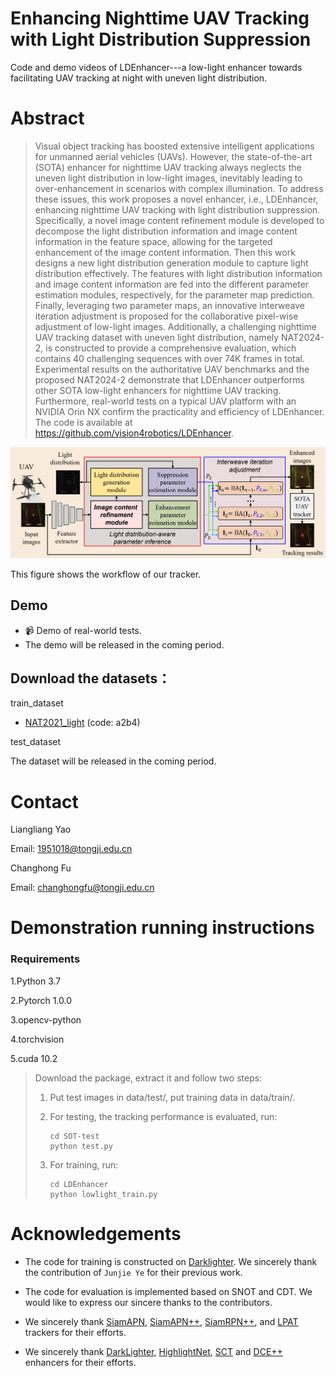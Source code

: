 # Enhancing Nighttime UAV Tracking with Light Distribution Suppression

Code and demo videos of LDEnhancer---a low-light enhancer towards facilitating UAV tracking at night with uneven light distribution.


# Abstract 
> Visual object tracking has boosted extensive intelligent applications for unmanned aerial vehicles (UAVs). However, the state-of-the-art (SOTA) enhancer for nighttime UAV tracking always neglects the uneven light distribution in low-light images, inevitably leading to over-enhancement in scenarios with complex illumination. To address these issues, this work proposes a novel enhancer, i.e., LDEnhancer, enhancing nighttime UAV tracking with light distribution suppression. Specifically, a novel image content refinement module is developed to decompose the light distribution information and image content information in the feature space, allowing for the targeted enhancement of the image content information. Then this work designs a new light distribution generation module to capture light distribution effectively. The features with light distribution information and image content information are fed into the different parameter estimation modules, respectively, for the parameter map prediction. Finally, leveraging two parameter maps, an innovative interweave iteration adjustment is proposed for the collaborative pixel-wise adjustment of low-light images. Additionally, a challenging nighttime UAV tracking dataset with uneven light distribution, namely NAT2024-2, is constructed to provide a comprehensive evaluation, which contains 40 challenging sequences with over 74K frames in total. Experimental results on the authoritative UAV benchmarks and the proposed NAT2024-2 demonstrate that LDEnhancer outperforms other SOTA low-light enhancers for nighttime UAV tracking. Furthermore, real-world tests on a typical UAV platform with an NVIDIA Orin NX confirm the practicality and efficiency of LDEnhancer. The code is available at https://github.com/vision4robotics/LDEnhancer. 

<!-- ![Workflow of our tracker](https://github.com/vision4robotics/SGDViT/blob/main/imgs/2.png)

This figure shows the workflow of our tracker.
## Demo

- 📹 Demo of real-world [SGDViT](https://www.bilibili.com/video/BV1Qd4y1J7PM/?vd_source=4bf245fe6a4c3e4931ad481b87f324ae) tests.
- Refer to [Test1](https://www.bilibili.com/video/BV19e4y187Km/?vd_source=4bf245fe6a4c3e4931ad481b87f324ae) and [Test2](https://www.bilibili.com/video/BV12d4y1678S/?vd_source=4bf245fe6a4c3e4931ad481b87f324ae) on Bilibili for more real-world tests.
 -->
![Workflow of our tracker](https://github.com/vision4robotics/LDEnhancer/blob/main/LDEnhancer/workflow.png)

This figure shows the workflow of our tracker.
## Demo

- 📹 Demo of real-world tests.
- The demo will be released in the coming period.
<!--- Refer to [LDEnhancer](https://youtu.be/tTI-QHqxMf8) on YouTube for more real-world tests.-->
## Download the datasets：
train_dataset
* [NAT2021_light](https://pan.baidu.com/s/12BOksy2jFZRT2HlOX5kjwQ?pwd=a2b4) (code: a2b4)

test_dataset

The dataset will be released in the coming period.

# Contact 
Liangliang Yao

Email: 1951018@tongji.edu.cn

Changhong Fu

Email: changhongfu@tongji.edu.cn

# Demonstration running instructions

### Requirements

1.Python 3.7

2.Pytorch 1.0.0

3.opencv-python

4.torchvision

5.cuda 10.2

>Download the package, extract it and follow two steps:
>
>1. Put test images in data/test/, put training data in data/train/.
>
>2. For testing, the tracking performance is evaluated, run:
>
>     ```
>     cd SOT-test
>     python test.py
>     ```
>
>3. For training, run:
>
>     ```
>     cd LDEnhancer
>     python lowlight_train.py
>     ```



# Acknowledgements
- The code for training is constructed on [Darklighter](https://github.com/vision4robotics/DarkLighter). We sincerely thank the contribution of `Junjie Ye` for their previous work.

- The code for evaluation is implemented based on SNOT and CDT. We would like to express our sincere thanks to the contributors.

-  We sincerely thank [SiamAPN](https://github.com/vision4robotics/SiamAPN), [SiamAPN++](https://github.com/vision4robotics/SiamAPN), [SiamRPN++](https://github.com/STVIR/pysot), and [LPAT](https://github.com/vision4robotics/LPAT) trackers for their efforts. 

-  We sincerely thank [DarkLighter](https://github.com/vision4robotics/DarkLighter), [HighlightNet](https://github.com/vision4robotics/HighlightNet), [SCT](https://github.com/vision4robotics/SCT) and [DCE++](https://github.com/Li-Chongyi/Zero-DCE_extension) enhancers for their efforts.


 
